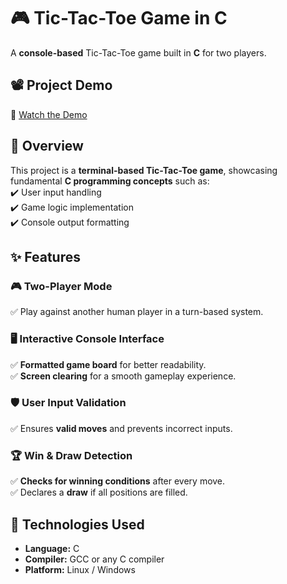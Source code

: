 # 🎮 Tic-Tac-Toe Game in C

A **console-based** Tic-Tac-Toe game built in **C** for two players.

## 📽️ Project Demo  
🔗 [Watch the Demo](https://youtu.be/dEJjD1Lm2sI?si=ESVAhWxXLf_Yy5Id)  

## 📝 Overview  
This project is a **terminal-based Tic-Tac-Toe game**, showcasing fundamental **C programming concepts** such as:  
✔️ User input handling  
✔️ Game logic implementation  
✔️ Console output formatting  

## ✨ Features  

### 🎮 Two-Player Mode  
✅ Play against another human player in a turn-based system.  

### 🖥️ Interactive Console Interface  
✅ **Formatted game board** for better readability.  
✅ **Screen clearing** for a smooth gameplay experience.  

### 🛡️ User Input Validation  
✅ Ensures **valid moves** and prevents incorrect inputs.  

### 🏆 Win & Draw Detection  
✅ **Checks for winning conditions** after every move.  
✅ Declares a **draw** if all positions are filled.  

## 🔧 Technologies Used  
- **Language:** C  
- **Compiler:** GCC or any C compiler  
- **Platform:** Linux / Windows  



















